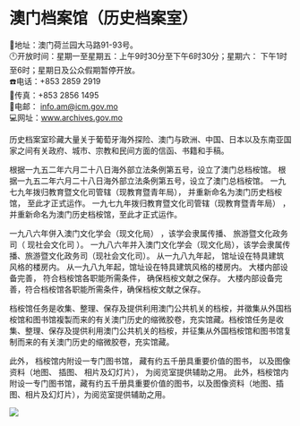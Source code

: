 # 澳门档案馆（历史档案室）  
📍地址：澳门荷兰园大马路91-93号。  
🕛开放时间：星期一至星期五：上午9时30分至下午6时30分；星期六： 下午1时至6时；星期日及公众假期暂停开放。  
☎️电话：+853 2859 2919  
📠传真：+853 2856 1495  
📨电邮： info.am@icm.gov.mo  
💻网址：<a href="http://www.archives.gov.mo/" target="_blank">www.archives.gov.mo</a>   
  
历史档案室珍藏大量关于葡萄牙海外探险、澳门与欧洲、中国、日本以及东南亚国家之间有关政府、城市、宗教和民间方面的信函、书籍和手稿。  
  
根据一九五二年六月二十八日海外部立法条例第五号，设立了澳门总档桉馆。  根据一九五二年六月二十八日海外部立法条例第五号，设立了澳门总档桉馆。  一九七九年拨归教育暨文化司管辖（现教育暨青年局）， 并重新命名为澳门历史档桉馆， 至此才正式运作。  一九七九年拨归教育暨文化司管辖（现教育暨青年局） ，并重新命名为澳门历史档桉馆，至此才正式运作。  
  
一九八六年併入澳门文化学会（现文化局） ，该学会隶属传播、 旅游暨文化政务司（ 现社会文化司 ）。  一九八六年并入澳门文化学会（现文化局），该学会隶属传播、旅游暨文化政务司（现社会文化司）。  从一九八九年起， 馆址设在特具建筑风格的楼房内。  从一九八九年起，馆址设在特具建筑风格的楼房内。  大楼内部设备完善， 符合档桉馆各职能所需条件， 确保档桉文献之保存。  大楼内部设备完善，符合档桉馆各职能所需条件，确保档桉文献之保存。  
  
档桉馆任务是收集、整理、保存及提供利用澳门公共机关的档桉，并徵集从外国档桉馆和图书馆複製而来的有关澳门历史的缩微胶卷，充实馆藏。档桉馆任务是收集、整理、保存及提供利用澳门公共机关的档桉，并征集从外国档桉馆和图书馆复制而来的有关澳门历史的缩微胶卷，充实馆藏。  
  
此外， 档桉馆内附设一专门图书馆， 藏有约五千册具重要价值的图书， 以及图像资料（地图、 插图、 相片及幻灯片）， 为阅览室提供辅助之用。  此外，档桉馆内附设一专门图书馆，藏有约五千册具重要价值的图书，以及图像资料（地图、插图、相片及幻灯片），为阅览室提供辅助之用。  
  
![](https://raw.gitmirror.com/szqq0512/Pic/main/img/202201212118006.png)  
